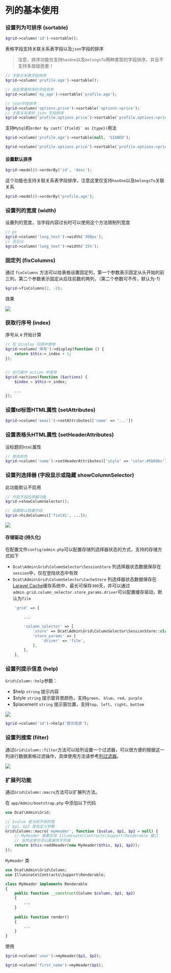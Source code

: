 # 列的基本使用

### 设置列为可排序 (sortable)
```php
$grid->column('id')->sortable();
```

表格字段支持关联关系表字段以及`json`字段的排序

> 注意，排序功能仅支持`hasOne`以及`belongsTo`两种类型的字段排序，并且不支持多层级嵌套！

```php
// 关联关系表字段排序
$grid->column('profile.age')->sortable();

// 指定需要排序的字段名称
$grid->column('my_age')->sortable('profile.age');

// json字段排序
$grid->column('options.price')->sortable('options->price');
// 关联关系表的 json 字段排序
$grid->column('profile.options.price')->sortable('profile.options->price');
```

支持`MySql`的```order by cast(`{field}` as {type})```用法

```php
$grid->column('profile.age')->sortable(null, 'SIGNED');

$grid->column('profile.options.price')->sortable('profile.options->price', 'SIGNED');
```

#### 设置默认排序

```php
$grid->model()->orderBy('id', 'desc');
```

这个功能也支持关联关系表字段排序，注意这里仅支持`hasOne`以及`belongsTo`关联关系

```php
$grid->model()->orderBy('profile.age');
```

### 设置列的宽度 (width)
设置列的宽度，当字段内容过长时可以使用这个方法限制列宽度
```php
// px
$grid->column('long_text')->width('300px');
// 百分比
$grid->column('long_text')->width('15%');
```

### 固定列 (fixColumns)


通过 `fixColumns` 方法可以给表格设置固定列，第一个参数表示固定从头开始的前三列，第二个参数表示固定从后往前数的两列，（第二个参数可不传，默认为-1）

```php
$grid->fixColumns(2, -2);
```

效果

![](https://cdn.learnku.com/uploads/images/202007/12/38389/8aKnpG11g4.gif!large)


### 获取行序号 (index)

序号从 `0` 开始计算

```php
// 在 display 回调中使用
$grid->column('序号')->display(function () {
    return $this->_index + 1;
});


// 在行操作 action 中使用
$grid->actions(function ($actions) {
    $index = $this->_index;
    
    ...
});
```

### 设置td标签HTML属性 (setAttributes)

```php
$grid->column('email')->setAttributes(['name' => '...'])
```


### 设置表格头HTML属性 (setHeaderAttributes)
设标题的`html`属性
```php
// 修改颜色
$grid->column('name')->setHeaderAttributes(['style' => 'color:#5b69bc']);
```

### 设置列选择器 (字段显示或隐藏 showColumnSelector)

此功能默认不启用

```php
// 开启字段选择器功能
$grid->showColumnSelector();

// 设置默认隐藏字段
$grid->hideColumns(['field1', ...]);
``` 

![](https://cdn.learnku.com/uploads/images/202103/30/38389/jKAHSvrvzu.png!large)

<a name="column-selector-store"></a>
#### 存储驱动 (持久化)

在配置文件`config/admin.php`可以配置存储列选择器状态的方式，支持的存储方式如下

- `Dcat\Admin\Grid\ColumnSelector\SessionStore` 列选择器状态数据保存在`session`中，仅在登陆状态中有效
- `Dcat\Admin\Grid\ColumnSelector\CacheStore`  列选择器状态数据保存在[Laravel Cache](https://laravel.com/docs/8.x/cache#driver-prerequisites)缓存系统中，最长可保存`300`天，并可以通过`admin.grid.column_selector.store_params.driver`可以配置缓存驱动，默认为`file`

```php
    'grid' => [

        ...

        'column_selector' => [
            'store' => Dcat\Admin\Grid\ColumnSelector\SessionStore::class,
            'store_params' => [
                'driver' => 'file',
            ],
        ],
    ],
```


### 设置列提示信息 (help)
`Grid\Column::help`参数：
- $help `string` 提示内容
- $style `string` 提示窗背景颜色，支持`green`、 `blue`、`red`、`purple`
- $placement `string` 提示窗位置，支持`top`、`left`、`right`、`bottom`

![](https://cdn.learnku.com/uploads/images/202004/26/38389/MTgikMeV1o.png!large)


```php
$grid->column('id')->help('提示信息');
```

### 设置列搜索 (filter)

通过`Grid\Column::filter`方法可以给列设置一个过滤器，可以很方便的根据这一列进行数据表格过滤操作，具体使用方法请参考[列过滤器](https://learnku.com/docs/dcat-admin/2.x/column-filter/8098)。

![](https://cdn.learnku.com/uploads/images/202004/26/38389/8zNK7CHS3V.png!large)




### 扩展列功能

通过`Grid\Column::macro`方法可以扩展列方法。

在 `app/Admin/bootstrap.php` 中添加以下代码

```php
use Dcat\Admin\Grid;

// $value 是当前字段的值
// $p1、$p2 是自定义参数
Grid\Column::macro('myHeader', function ($value, $p1, $p2 = null) {
    // MyHeader 需要实现 Illuminate\Contracts\Support\Renderable 接口
    // 当然这里也可以直接传字符串
    return $this->addHeader(new MyHeader($this, $p1, $p2));
});
```

`MyHeader` 类
```php
use Dcat\Admin\Grid\Column;
use Illuminate\Contracts\Support\Renderable;

class MyHeader implements Renderable
{
    public function __construct(Column $column, $p1, $p2)
    {
        ...
    }
    
    public function render()
    {
        ...
    }
}
```

使用

```php
$grid->column('user')->myHeader($p1, $p2);

$grid->column('first_name')->myHeader($p1);
```


